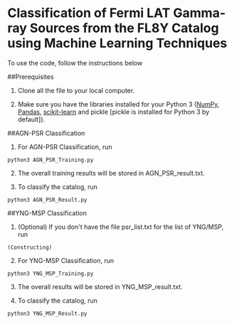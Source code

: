 # Classification of Fermi LAT Gamma-ray Sources from the FL8Y Catalog using Machine Learning Techniques

To use the code, follow the instructions below

##Prerequisites

1. Clone all the file to your local computer.

2. Make sure you have the libraries installed for your Python 3 ([NumPy](http://www.numpy.org/), [Pandas](https://pandas.pydata.org/), [scikit-learn](https://scikit-learn.org/) and pickle [pickle is installed for Python 3 by default]).

##AGN-PSR Classification
1. For AGN-PSR Classification, run

```
python3 AGN_PSR_Training.py
```

2. The overall training results will be stored in AGN_PSR_result.txt.

3. To classify the catalog, run

```
python3 AGN_PSR_Result.py
```

##YNG-MSP Classification
1. (Optional) If you don't have the file psr_list.txt for the list of YNG/MSP, run 

```
(Constructing)
```

2. For YNG-MSP Classification, run

```
python3 YNG_MSP_Training.py
```

3. The overall results will be stored in YNG_MSP_result.txt.

4. To classify the catalog, run

```
python3 YNG_MSP_Result.py
```
